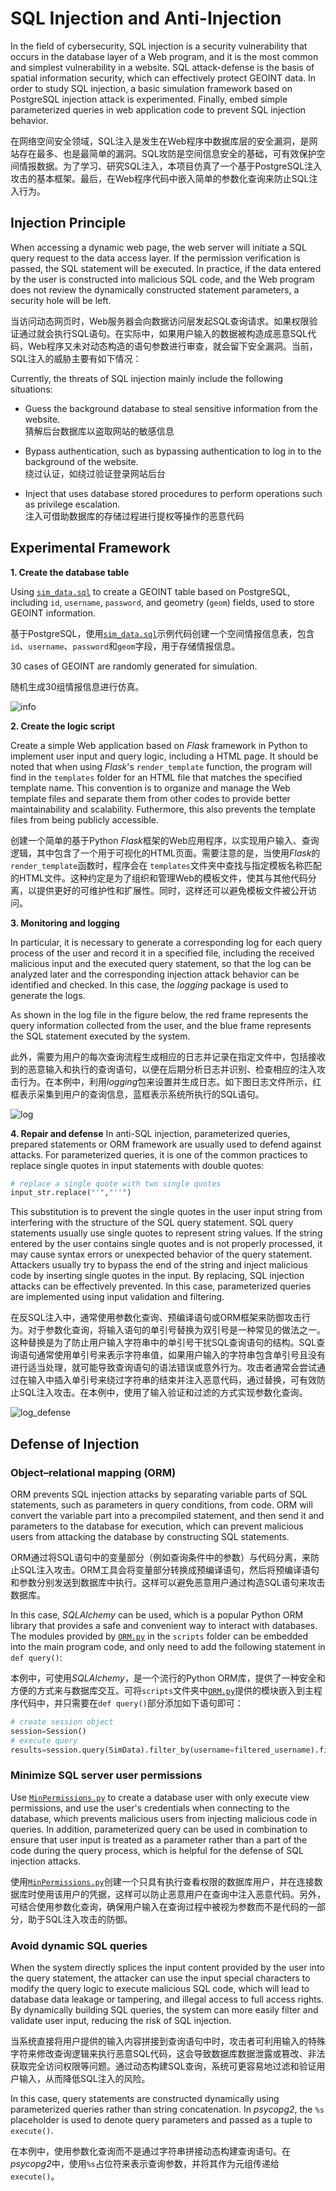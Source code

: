 # SQL Injection and Anti-Injection
In the field of cybersecurity, SQL injection is a security vulnerability that occurs in the database layer of a Web program, and it is the most common and simplest vulnerability in a website. SQL attack-defense is the basis of spatial information security, which can effectively protect GEOINT data. In order to study SQL injection, a basic simulation framework based on PostgreSQL injection attack is experimented. Finally, embed simple parameterized queries in web application code to prevent SQL injection behavior.

在网络空间安全领域，SQL注入是发生在Web程序中数据库层的安全漏洞，是网站存在最多、也是最简单的漏洞。SQL攻防是空间信息安全的基础，可有效保护空间情报数据。为了学习、研究SQL注入，本项目仿真了一个基于PostgreSQL注入攻击的基本框架。最后，在Web程序代码中嵌入简单的参数化查询来防止SQL注入行为。

## Injection Principle
When accessing a dynamic web page, the web server will initiate a SQL query request to the data access layer. If the permission verification is passed, the SQL statement will be executed. In practice, if the data entered by the user is constructed into malicious SQL code, and the Web program does not review the dynamically constructed statement parameters, a security hole will be left.

当访问动态网页时，Web服务器会向数据访问层发起SQL查询请求。如果权限验证通过就会执行SQL语句。在实际中，如果用户输入的数据被构造成恶意SQL代码，Web程序又未对动态构造的语句参数进行审查，就会留下安全漏洞。当前，SQL注入的威胁主要有如下情况：

Currently, the threats of SQL injection mainly include the following situations:

- Guess the background database to steal sensitive information from the website.<br>
猜解后台数据库以盗取网站的敏感信息

- Bypass authentication, such as bypassing authentication to log in to the background of the website.<br>
绕过认证，如绕过验证登录网站后台

- Inject that uses database stored procedures to perform operations such as privilege escalation.<br>
注入可借助数据库的存储过程进行提权等操作的恶意代码

## Experimental Framework
**1. Create the database table**

Using [`sim_data.sql`](https://github.com/Rc-W024/SQL-injection/blob/main/sim_data.sql) to create a GEOINT table based on PostgreSQL, including `id`, `username`, `password`, and geometry (`geom`) fields, used to store GEOINT information.

基于PostgreSQL，使用[`sim_data.sql`](https://github.com/Rc-W024/SQL-injection/blob/main/sim_data.sql)示例代码创建一个空间情报信息表，包含`id`、`username`、`password`和`geom`字段，用于存储情报信息。

30 cases of GEOINT are randomly generated for simulation.

随机生成30组情报信息进行仿真。

![info](https://github.com/Rc-W024/SQL-injection/assets/97808991/4bf4972f-6508-40ad-b6a1-17ba2ece25c0)

**2. Create the logic script**

Create a simple Web application based on *Flask* framework in Python to implement user input and query logic, including a HTML page. It should be noted that when using *Flask*'s `render_template` function, the program will find in the `templates` folder for an HTML file that matches the specified template name. This convention is to organize and manage the Web template files and separate them from other codes to provide better maintainability and scalability. Futhermore, this also prevents the template files from being publicly accessible.

创建一个简单的基于Python *Flask*框架的Web应用程序，以实现用户输入、查询逻辑，其中包含了一个用于可视化的HTML页面。需要注意的是，当使用*Flask*的`render_template`函数时，程序会在 `templates`文件夹中查找与指定模板名称匹配的HTML文件。这种约定是为了组织和管理Web的模板文件，使其与其他代码分离，以提供更好的可维护性和扩展性。同时，这样还可以避免模板文件被公开访问。

**3. Monitoring and logging**

In particular, it is necessary to generate a corresponding log for each query process of the user and record it in a specified file, including the received malicious input and the executed query statement, so that the log can be analyzed later and the corresponding injection attack behavior can be identified and checked. In this case, the *logging* package is used to generate the logs.

As shown in the log file in the figure below, the red frame represents the query information collected from the user, and the blue frame represents the SQL statement executed by the system.

此外，需要为用户的每次查询流程生成相应的日志并记录在指定文件中，包括接收到的恶意输入和执行的查询语句，以便在后期分析日志并识别、检查相应的注入攻击行为。在本例中，利用*logging*包来设置并生成日志。如下图日志文件所示，红框表示采集到用户的查询信息，蓝框表示系统所执行的SQL语句。

![log](https://github.com/Rc-W024/SQL-injection/assets/97808991/f1ebcc9b-e2d4-4def-980b-3e1503bdcf51)

**4. Repair and defense**
In anti-SQL injection, parameterized queries, prepared statements or ORM framework are usually used to defend against attacks. For parameterized queries, it is one of the common practices to replace single quotes in input statements with double quotes:

```python
# replace a single quote with two single quotes
input_str.replace("'","''")
```

This substitution is to prevent the single quotes in the user input string from interfering with the structure of the SQL query statement. SQL query statements usually use single quotes to represent string values. If the string entered by the user contains single quotes and is not properly processed, it may cause syntax errors or unexpected behavior of the query statement. Attackers usually try to bypass the end of the string and inject malicious code by inserting single quotes in the input. By replacing, SQL injection attacks can be effectively prevented. In this case, parameterized queries are implemented using input validation and filtering.

在反SQL注入中，通常使用参数化查询、预编译语句或ORM框架来防御攻击行为。对于参数化查询，将输入语句的单引号替换为双引号是一种常见的做法之一。这种替换是为了防止用户输入字符串中的单引号干扰SQL查询语句的结构。SQL查询语句通常使用单引号来表示字符串值，如果用户输入的字符串包含单引号且没有进行适当处理，就可能导致查询语句的语法错误或意外行为。攻击者通常会尝试通过在输入中插入单引号来绕过字符串的结束并注入恶意代码，通过替换，可有效防止SQL注入攻击。在本例中，使用了输入验证和过滤的方式实现参数化查询。

![log_defense](https://github.com/Rc-W024/SQL-injection/assets/97808991/05ae59a7-30e9-4a72-bf9d-b8b0fc3e4aa1)

## Defense of Injection
### Object–relational mapping (ORM)
ORM prevents SQL injection attacks by separating variable parts of SQL statements, such as parameters in query conditions, from code. ORM will convert the variable part into a precompiled statement, and then send it and parameters to the database for execution, which can prevent malicious users from attacking the database by constructing SQL statements.

ORM通过将SQL语句中的变量部分（例如查询条件中的参数）与代码分离，来防止SQL注入攻击。ORM工具会将变量部分转换成预编译语句，然后将预编译语句和参数分别发送到数据库中执行。这样可以避免恶意用户通过构造SQL语句来攻击数据库。

In this case, *SQLAlchemy* can be used, which is a popular Python ORM library that provides a safe and convenient way to interact with databases. The modules provided by [`ORM.py`](https://github.com/Rc-W024/SQL-injection/blob/main/scripts/ORM.py) in the `scripts` folder can be embedded into the main program code, and only need to add the following statement in `def query()`:

本例中，可使用*SQLAlchemy*，是一个流行的Python ORM库，提供了一种安全和方便的方式来与数据库交互。可将`scripts`文件夹中[`ORM.py`](https://github.com/Rc-W024/SQL-injection/blob/main/scripts/ORM.py)提供的模块嵌入到主程序代码中，并只需要在`def query()`部分添加如下语句即可：

```python
# create session object
session=Session()
# execute query
results=session.query(SimData).filter_by(username=filtered_username).first()
```

### Minimize SQL server user permissions
Use [`MinPermissions.py`](https://github.com/Rc-W024/SQL-injection/blob/main/scripts/MinPermissions.py) to create a database user with only execute view permissions, and use the user's credentials when connecting to the database, which prevents malicious users from injecting malicious code in queries. In addition, parameterized query can be used in combination to ensure that user input is treated as a parameter rather than a part of the code during the query process, which is helpful for the defense of SQL injection attacks.

使用[`MinPermissions.py`](https://github.com/Rc-W024/SQL-injection/blob/main/scripts/MinPermissions.py)创建一个只具有执行查看权限的数据库用户，并在连接数据库时使用该用户的凭据，这样可以防止恶意用户在查询中注入恶意代码。另外，可结合使用参数化查询，确保用户输入在查询过程中被视为参数而不是代码的一部分，助于SQL注入攻击的防御。

### Avoid dynamic SQL queries
When the system directly splices the input content provided by the user into the query statement, the attacker can use the input special characters to modify the query logic to execute malicious SQL code, which will lead to database data leakage or tampering, and illegal access to full access rights. By dynamically building SQL queries, the system can more easily filter and validate user input, reducing the risk of SQL injection.

当系统直接将用户提供的输入内容拼接到查询语句中时，攻击者可利用输入的特殊字符来修改查询逻辑来执行恶意SQL代码，这会导致数据库数据泄露或篡改、非法获取完全访问权限等问题。通过动态构建SQL查询，系统可更容易地过滤和验证用户输入，从而降低SQL注入的风险。

In this case, query statements are constructed dynamically using parameterized queries rather than string concatenation. In *psycopg2*, the `%s` placeholder is used to denote query parameters and passed as a tuple to `execute()`.

在本例中，使用参数化查询而不是通过字符串拼接动态构建查询语句。在*psycopg2*中，使用`%s`占位符来表示查询参数，并将其作为元组传递给`execute()`。
